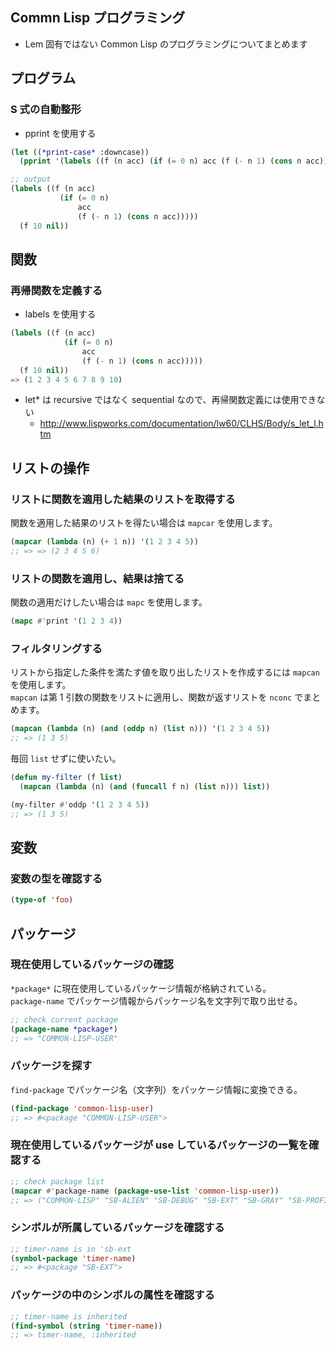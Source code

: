 ## Commn Lisp プログラミング
- Lem 固有ではない Common Lisp のプログラミングについてまとめます

## プログラム

### S 式の自動整形

- pprint を使用する
````lisp
(let ((*print-case* :downcase)) 
  (pprint '(labels ((f (n acc) (if (= 0 n) acc (f (- n 1) (cons n acc))))) (f 10 nil))))

;; output
(labels ((f (n acc)
           (if (= 0 n)
               acc
               (f (- n 1) (cons n acc)))))
  (f 10 nil))
````

## 関数

### 再帰関数を定義する

- labels を使用する
````lisp
(labels ((f (n acc) 
            (if (= 0 n) 
                acc 
                (f (- n 1) (cons n acc))))) 
  (f 10 nil)) 
=> (1 2 3 4 5 6 7 8 9 10)
````

- let* は recursive ではなく sequential なので、再帰関数定義には使用できない
  - http://www.lispworks.com/documentation/lw60/CLHS/Body/s_let_l.htm

## リストの操作

### リストに関数を適用した結果のリストを取得する

関数を適用した結果のリストを得たい場合は `mapcar` を使用します。

````lisp
(mapcar (lambda (n) (+ 1 n)) '(1 2 3 4 5))
;; => => (2 3 4 5 6)
````

### リストの関数を適用し、結果は捨てる

関数の適用だけしたい場合は `mapc` を使用します。

````lisp
(mapc #'print '(1 2 3 4))
````

### フィルタリングする

リストから指定した条件を満たす値を取り出したリストを作成するには `mapcan` を使用します。  
`mapcan` は第 1 引数の関数をリストに適用し、関数が返すリストを `nconc` でまとめます。

````lisp
(mapcan (lambda (n) (and (oddp n) (list n))) '(1 2 3 4 5))
;; => (1 3 5)
````

毎回 `list` せずに使いたい。

````lisp
(defun my-filter (f list)
  (mapcan (lambda (n) (and (funcall f n) (list n))) list))

(my-filter #'oddp '(1 2 3 4 5))
;; => (1 3 5)
````

## 変数

### 変数の型を確認する

````lisp
(type-of 'foo)
````

## パッケージ

### 現在使用しているパッケージの確認

`*package*` に現在使用しているパッケージ情報が格納されている。  
`package-name` でパッケージ情報からパッケージ名を文字列で取り出せる。

````lisp
;; check current package
(package-name *package*)
;; => "COMMON-LISP-USER"
````

### パッケージを探す

`find-package` でパッケージ名（文字列）をパッケージ情報に変換できる。

````lisp
(find-package 'common-lisp-user)
;; => #<package "COMMON-LISP-USER">
````

### 現在使用しているパッケージが use しているパッケージの一覧を確認する

````lisp
;; check package list
(mapcar #'package-name (package-use-list 'common-lisp-user))
;; => ("COMMON-LISP" "SB-ALIEN" "SB-DEBUG" "SB-EXT" "SB-GRAY" "SB-PROFILE")
````

### シンボルが所属しているパッケージを確認する

````lisp
;; timer-name is in 'sb-ext
(symbol-package 'timer-name)
;; => #<package "SB-EXT">
````

### パッケージの中のシンボルの属性を確認する

````lisp
;; timer-name is inherited
(find-symbol (string 'timer-name))
;; => timer-name, :inherited
````
